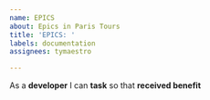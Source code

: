 ```yaml
---
name: EPICS
about: Epics in Paris Tours
title: 'EPICS: '
labels: documentation
assignees: tymaestro

---
```


As a **developer** I can **task** so that **received benefit**

